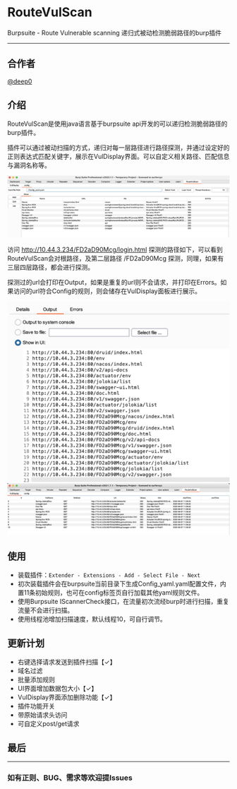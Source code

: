 # RouteVulScan
Burpsuite - Route Vulnerable scanning  递归式被动检测脆弱路径的burp插件

***

## 合作者

[@deep0](https://github.com/deep0)

## 介绍

RouteVulScan是使用java语言基于burpsuite api开发的可以递归检测脆弱路径的burp插件。

插件可以通过被动扫描的方式，递归对每一层路径进行路径探测，并通过设定好的正则表达式匹配关键字，展示在VulDisplay界面。可以自定义相关路径、匹配信息与漏洞名称等。

<img src="./img/config.jpg">

访问 http://10.44.3.234/FD2aD90Mcg/login.html 探测的路径如下，可以看到RouteVulScan会对根路径，及第二层路径 /FD2aD90Mcg 探测，同理，如果有三层四层路径，都会进行探测。

探测过的url会打印在Output，如果是重复的url则不会请求，并打印在Errors。如果访问的url符合Config的规则，则会储存在VulDisplay面板进行展示。

<img src="./img/out.jpg">

<img src="./img/VulDisplay.jpg">



## 使用

* 装载插件：``` Extender - Extensions - Add - Select File - Next ```
* 初次装载插件会在burpsuite当前目录下生成Config_yaml.yaml配置文件，内置11条初始规则，也可在config标签页自行加载其他yaml规则文件。
* 使用Burpsuite IScannerCheck接口，在流量初次流经burp时进行扫描，重复流量不会进行扫描。
* 使用线程池增加扫描速度，默认线程10，可自行调节。

## 更新计划

* 右键选择请求发送到插件扫描【✓】
* 域名过滤
* 批量添加规则
* UI界面增加数据包大小【✓】 
* VulDisplay界面添加删除功能【✓】
* 插件功能开关
* 带原始请求头访问
* 可自定义post/get请求

## 最后

***

### 如有正则、BUG、需求等欢迎提Issues

​	

